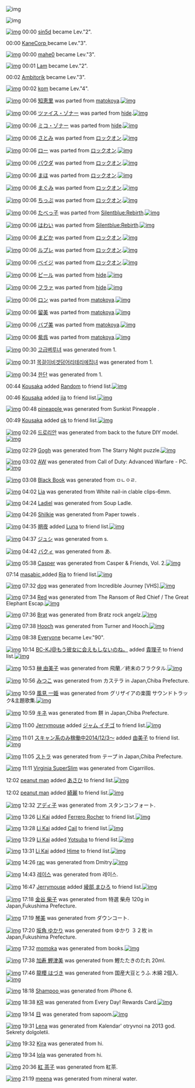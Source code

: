 ![img](http://gdrive-cdn.herokuapp.com/537b65a5bc09f0000721dda7/512px-barcode.png)

![img](http://gdrive-cdn.herokuapp.com/get/0B-nxIpt4DE2TdGhPalFPcFpSY0E/512px-barcode.png)

[![img](http://www.deviantsart.com/2fn6tr9.jpeg)](http://www.barcodekanojo.com/user/278552/sin5d) 00:00 [sin5d](http://www.barcodekanojo.com/user/278552/sin5d) became Lev."2".

00:00 [KaneCorp ](http://www.barcodekanojo.com/user/492477/KaneCorp%20) became Lev."3".

[![img](http://www.deviantsart.com/hu21lk.jpeg)](http://www.barcodekanojo.com/user/355137/mahe0) 00:00 [mahe0](http://www.barcodekanojo.com/user/355137/mahe0) became Lev."3".

[![img](http://www.deviantsart.com/3el173f.jpeg)](http://www.barcodekanojo.com/user/259906/Lam) 00:01 [Lam](http://www.barcodekanojo.com/user/259906/Lam) became Lev."2".

00:02 [Ambitorik](http://www.barcodekanojo.com/user/413505/Ambitorik) became Lev."3".

[![img](http://www.deviantsart.com/1lgb8ne.jpeg)](http://www.barcodekanojo.com/user/255930/kom) 00:02 [kom](http://www.barcodekanojo.com/user/255930/kom) became Lev."4".

[![img](http://www.deviantsart.com/1f3dt78.png)](http://www.barcodekanojo.com/kanojo/1937563/%E7%9F%A5%E6%81%B5%E9%87%8C) 00:06 [知恵里](http://www.barcodekanojo.com/kanojo/1937563/%E7%9F%A5%E6%81%B5%E9%87%8C) was parted from [matokoya](http://www.barcodekanojo.com/kanojo/1937563/%E7%9F%A5%E6%81%B5%E9%87%8C).[![img](http://www.deviantsart.com/2qe0j45.jpeg)](http://www.barcodekanojo.com/user/24932/matokoya)

[![img](http://www.deviantsart.com/3du66ac.png)](http://www.barcodekanojo.com/kanojo/2713506/%E3%83%84%E3%82%A1%E3%82%A4%E3%82%B9%E3%83%BB%E3%82%BE%E3%83%8A%E3%83%BC) 00:06 [ツァイス・ゾナー](http://www.barcodekanojo.com/kanojo/2713506/%E3%83%84%E3%82%A1%E3%82%A4%E3%82%B9%E3%83%BB%E3%82%BE%E3%83%8A%E3%83%BC) was parted from [hide](http://www.barcodekanojo.com/kanojo/2713506/%E3%83%84%E3%82%A1%E3%82%A4%E3%82%B9%E3%83%BB%E3%82%BE%E3%83%8A%E3%83%BC).[![img](http://www.deviantsart.com/2h2srgd.jpeg)](http://www.barcodekanojo.com/user/16761/hide)

[![img](http://www.deviantsart.com/os5rpp.png)](http://www.barcodekanojo.com/kanojo/3066378/%E3%83%9F%E3%82%B3%E3%83%BB%E3%82%BE%E3%83%8A%E3%83%BC) 00:06 [ミコ・ゾナー](http://www.barcodekanojo.com/kanojo/3066378/%E3%83%9F%E3%82%B3%E3%83%BB%E3%82%BE%E3%83%8A%E3%83%BC) was parted from [hide](http://www.barcodekanojo.com/kanojo/3066378/%E3%83%9F%E3%82%B3%E3%83%BB%E3%82%BE%E3%83%8A%E3%83%BC).[![img](http://www.deviantsart.com/2h2srgd.jpeg)](http://www.barcodekanojo.com/user/16761/hide)

[![img](http://www.deviantsart.com/1dfbpqa.png)](http://www.barcodekanojo.com/kanojo/2836572/%E3%81%95%E3%81%A8%E3%81%BF) 00:06 [さとみ](http://www.barcodekanojo.com/kanojo/2836572/%E3%81%95%E3%81%A8%E3%81%BF) was parted from [ロックオン](http://www.barcodekanojo.com/kanojo/2836572/%E3%81%95%E3%81%A8%E3%81%BF).[![img](http://www.deviantsart.com/2musf1g.jpeg)](http://www.barcodekanojo.com/user/241643/%E3%83%AD%E3%83%83%E3%82%AF%E3%82%AA%E3%83%B3)

[![img](http://www.deviantsart.com/2b7btbd.png)](http://www.barcodekanojo.com/kanojo/2835254/%E3%83%AD%E3%83%BC) 00:06 [ロー](http://www.barcodekanojo.com/kanojo/2835254/%E3%83%AD%E3%83%BC) was parted from [ロックオン](http://www.barcodekanojo.com/kanojo/2835254/%E3%83%AD%E3%83%BC).[![img](http://www.deviantsart.com/2musf1g.jpeg)](http://www.barcodekanojo.com/user/241643/%E3%83%AD%E3%83%83%E3%82%AF%E3%82%AA%E3%83%B3)

[![img](http://www.deviantsart.com/1luf7n.png)](http://www.barcodekanojo.com/kanojo/2844182/%E3%83%91%E3%82%A6%E3%83%80) 00:06 [パウダ](http://www.barcodekanojo.com/kanojo/2844182/%E3%83%91%E3%82%A6%E3%83%80) was parted from [ロックオン](http://www.barcodekanojo.com/kanojo/2844182/%E3%83%91%E3%82%A6%E3%83%80).[![img](http://www.deviantsart.com/2musf1g.jpeg)](http://www.barcodekanojo.com/user/241643/%E3%83%AD%E3%83%83%E3%82%AF%E3%82%AA%E3%83%B3)

[![img](http://www.deviantsart.com/3gmm60o.png)](http://www.barcodekanojo.com/kanojo/428952/%E3%81%BE%E3%81%BB) 00:06 [まほ](http://www.barcodekanojo.com/kanojo/428952/%E3%81%BE%E3%81%BB) was parted from [ロックオン](http://www.barcodekanojo.com/kanojo/428952/%E3%81%BE%E3%81%BB).[![img](http://www.deviantsart.com/2musf1g.jpeg)](http://www.barcodekanojo.com/user/241643/%E3%83%AD%E3%83%83%E3%82%AF%E3%82%AA%E3%83%B3)

[![img](http://www.deviantsart.com/36rhfvb.png)](http://www.barcodekanojo.com/kanojo/1025426/%E3%81%BE%E3%81%90%E3%81%BF) 00:06 [まぐみ](http://www.barcodekanojo.com/kanojo/1025426/%E3%81%BE%E3%81%90%E3%81%BF) was parted from [ロックオン](http://www.barcodekanojo.com/kanojo/1025426/%E3%81%BE%E3%81%90%E3%81%BF).[![img](http://www.deviantsart.com/2musf1g.jpeg)](http://www.barcodekanojo.com/user/241643/%E3%83%AD%E3%83%83%E3%82%AF%E3%82%AA%E3%83%B3)

[![img](http://www.deviantsart.com/24k295b.png)](http://www.barcodekanojo.com/kanojo/1629663/%E3%81%A1%E3%81%A3%E3%81%B7) 00:06 [ちっぷ](http://www.barcodekanojo.com/kanojo/1629663/%E3%81%A1%E3%81%A3%E3%81%B7) was parted from [ロックオン](http://www.barcodekanojo.com/kanojo/1629663/%E3%81%A1%E3%81%A3%E3%81%B7).[![img](http://www.deviantsart.com/2musf1g.jpeg)](http://www.barcodekanojo.com/user/241643/%E3%83%AD%E3%83%83%E3%82%AF%E3%82%AA%E3%83%B3)

[![img](http://www.deviantsart.com/1q45bh1.png)](http://www.barcodekanojo.com/kanojo/35043/%E3%81%9F%E3%81%B9%E3%81%A3%E5%AD%90) 00:06 [たべっ子](http://www.barcodekanojo.com/kanojo/35043/%E3%81%9F%E3%81%B9%E3%81%A3%E5%AD%90) was parted from [Silentblue:Rebirth](http://www.barcodekanojo.com/kanojo/35043/%E3%81%9F%E3%81%B9%E3%81%A3%E5%AD%90).[![img](http://www.deviantsart.com/15ngf32.jpeg)](http://www.barcodekanojo.com/user/235162/Silentblue%3ARebirth)

[![img](http://www.deviantsart.com/2j31l9k.png)](http://www.barcodekanojo.com/kanojo/226663/%E3%81%AF%E3%82%8F%E3%81%84) 00:06 [はわい](http://www.barcodekanojo.com/kanojo/226663/%E3%81%AF%E3%82%8F%E3%81%84) was parted from [Silentblue:Rebirth](http://www.barcodekanojo.com/kanojo/226663/%E3%81%AF%E3%82%8F%E3%81%84).[![img](http://www.deviantsart.com/15ngf32.jpeg)](http://www.barcodekanojo.com/user/235162/Silentblue%3ARebirth)

[![img](http://www.deviantsart.com/27msov1.png)](http://www.barcodekanojo.com/kanojo/386759/%E3%81%BE%E3%81%A9%E3%81%8B) 00:06 [まどか](http://www.barcodekanojo.com/kanojo/386759/%E3%81%BE%E3%81%A9%E3%81%8B) was parted from [ロックオン](http://www.barcodekanojo.com/kanojo/386759/%E3%81%BE%E3%81%A9%E3%81%8B).[![img](http://www.deviantsart.com/2musf1g.jpeg)](http://www.barcodekanojo.com/user/241643/%E3%83%AD%E3%83%83%E3%82%AF%E3%82%AA%E3%83%B3)

[![img](http://www.deviantsart.com/c3o2vq.png)](http://www.barcodekanojo.com/kanojo/2833192/%E3%83%AB%E3%83%97%E3%83%AC) 00:06 [ルプレ](http://www.barcodekanojo.com/kanojo/2833192/%E3%83%AB%E3%83%97%E3%83%AC) was parted from [ロックオン](http://www.barcodekanojo.com/kanojo/2833192/%E3%83%AB%E3%83%97%E3%83%AC).[![img](http://www.deviantsart.com/2musf1g.jpeg)](http://www.barcodekanojo.com/user/241643/%E3%83%AD%E3%83%83%E3%82%AF%E3%82%AA%E3%83%B3)

[![img](http://www.deviantsart.com/2sl8kif.png)](http://www.barcodekanojo.com/kanojo/2844178/%E3%83%99%E3%82%A4%E3%82%B8) 00:06 [ベイジ](http://www.barcodekanojo.com/kanojo/2844178/%E3%83%99%E3%82%A4%E3%82%B8) was parted from [ロックオン](http://www.barcodekanojo.com/kanojo/2844178/%E3%83%99%E3%82%A4%E3%82%B8).[![img](http://www.deviantsart.com/2musf1g.jpeg)](http://www.barcodekanojo.com/user/241643/%E3%83%AD%E3%83%83%E3%82%AF%E3%82%AA%E3%83%B3)

[![img](http://www.deviantsart.com/341ccva.png)](http://www.barcodekanojo.com/kanojo/3111831/%E3%83%94%E3%83%BC%E3%83%AB) 00:06 [ピール](http://www.barcodekanojo.com/kanojo/3111831/%E3%83%94%E3%83%BC%E3%83%AB) was parted from [hide](http://www.barcodekanojo.com/kanojo/3111831/%E3%83%94%E3%83%BC%E3%83%AB).[![img](http://www.deviantsart.com/2h2srgd.jpeg)](http://www.barcodekanojo.com/user/16761/hide)

[![img](http://www.deviantsart.com/oagfm.png)](http://www.barcodekanojo.com/kanojo/3174012/%E3%83%95%E3%83%A9%E3%82%A1) 00:06 [フラァ](http://www.barcodekanojo.com/kanojo/3174012/%E3%83%95%E3%83%A9%E3%82%A1) was parted from [hide](http://www.barcodekanojo.com/kanojo/3174012/%E3%83%95%E3%83%A9%E3%82%A1).[![img](http://www.deviantsart.com/2h2srgd.jpeg)](http://www.barcodekanojo.com/user/16761/hide)

[![img](http://www.deviantsart.com/1tqrafc.png)](http://www.barcodekanojo.com/kanojo/1567942/%E3%83%AD%E3%83%B3) 00:06 [ロン](http://www.barcodekanojo.com/kanojo/1567942/%E3%83%AD%E3%83%B3) was parted from [matokoya](http://www.barcodekanojo.com/kanojo/1567942/%E3%83%AD%E3%83%B3).[![img](http://www.deviantsart.com/2qe0j45.jpeg)](http://www.barcodekanojo.com/user/24932/matokoya)

[![img](http://www.deviantsart.com/1unbdlm.png)](http://www.barcodekanojo.com/kanojo/1732761/%E7%95%99%E7%BE%8E) 00:06 [留美](http://www.barcodekanojo.com/kanojo/1732761/%E7%95%99%E7%BE%8E) was parted from [matokoya](http://www.barcodekanojo.com/kanojo/1732761/%E7%95%99%E7%BE%8E).[![img](http://www.deviantsart.com/2qe0j45.jpeg)](http://www.barcodekanojo.com/user/24932/matokoya)

[![img](http://www.deviantsart.com/3bagrn4.png)](http://www.barcodekanojo.com/kanojo/492019/%E3%83%90%E3%83%96%E7%BE%8E) 00:06 [バブ美](http://www.barcodekanojo.com/kanojo/492019/%E3%83%90%E3%83%96%E7%BE%8E) was parted from [matokoya](http://www.barcodekanojo.com/kanojo/492019/%E3%83%90%E3%83%96%E7%BE%8E).[![img](http://www.deviantsart.com/2qe0j45.jpeg)](http://www.barcodekanojo.com/user/24932/matokoya)

[![img](http://www.deviantsart.com/3ei3ocu.png)](http://www.barcodekanojo.com/kanojo/2542637/%E7%B4%AB%E5%91%89) 00:06 [紫呉](http://www.barcodekanojo.com/kanojo/2542637/%E7%B4%AB%E5%91%89) was parted from [matokoya](http://www.barcodekanojo.com/kanojo/2542637/%E7%B4%AB%E5%91%89).[![img](http://www.deviantsart.com/2qe0j45.jpeg)](http://www.barcodekanojo.com/user/24932/matokoya)

[![img](http://www.deviantsart.com/13tkrsn.png)](http://www.barcodekanojo.com/kanojo/3191310/%EA%B3%A0%EA%B8%89%EB%B2%BC%EB%A3%A8%EB%85%80) 00:30 [고급벼루녀](http://www.barcodekanojo.com/kanojo/3191310/%EA%B3%A0%EA%B8%89%EB%B2%BC%EB%A3%A8%EB%85%80) was generated from 1.

[![img](http://www.deviantsart.com/6bkouh.png)](http://www.barcodekanojo.com/kanojo/3191311/%EB%AA%A9%EA%B1%B8%EC%9D%B4%EB%B9%84%EA%B2%9F%EB%8D%A9%EC%96%B4%EB%A6%AC%ED%85%8C%EB%A6%AC%EC%97%90%EC%A7%91%EB%85%80) 00:31 [목걸이비겟덩어리테리에집녀](http://www.barcodekanojo.com/kanojo/3191311/%EB%AA%A9%EA%B1%B8%EC%9D%B4%EB%B9%84%EA%B2%9F%EB%8D%A9%EC%96%B4%EB%A6%AC%ED%85%8C%EB%A6%AC%EC%97%90%EC%A7%91%EB%85%80) was generated from 1.

[![img](http://www.deviantsart.com/1hke8pq.png)](http://www.barcodekanojo.com/kanojo/3191312/%ED%95%9C%EB%8B%A8) 00:34 [한단](http://www.barcodekanojo.com/kanojo/3191312/%ED%95%9C%EB%8B%A8) was generated from 1.

00:44 [Kousaka](http://www.barcodekanojo.com/user/499500/Kousaka) added [Random](http://www.barcodekanojo.com/kanojo/2591318/Random) to friend list.[![img](http://www.deviantsart.com/2ntbboi.png)](http://www.barcodekanojo.com/kanojo/2591318/Random)

00:46 [Kousaka](http://www.barcodekanojo.com/user/499500/Kousaka) added [jia](http://www.barcodekanojo.com/kanojo/2762185/jia) to friend list.[![img](http://www.deviantsart.com/3tclcv3.png)](http://www.barcodekanojo.com/kanojo/2762185/jia)

[![img](http://www.deviantsart.com/3a09r1p.png)](http://www.barcodekanojo.com/kanojo/3191313/pineapple%20) 00:48 [pineapple ](http://www.barcodekanojo.com/kanojo/3191313/pineapple%20) was generated from Sunkist Pineapple .

00:49 [Kousaka](http://www.barcodekanojo.com/user/499500/Kousaka) added [ok](http://www.barcodekanojo.com/kanojo/2891148/ok) to friend list.[![img](http://www.deviantsart.com/kbh7fj.png)](http://www.barcodekanojo.com/kanojo/2891148/ok)

[![img](http://www.deviantsart.com/3ejqcb8.png)](http://www.barcodekanojo.com/kanojo/3191314/%EB%93%9C%EB%A1%9C%EB%A6%AC%EC%95%88) 02:26 [드로리안](http://www.barcodekanojo.com/kanojo/3191314/%EB%93%9C%EB%A1%9C%EB%A6%AC%EC%95%88) was generated from back to the future DIY model.[![img](http://www.deviantsart.com/5706cs.jpeg)](http://www.barcodekanojo.com/product_images/barcode/6015660/1420305989/back%20to%20the%20future%20DIY%20model.jpg)

[![img](http://www.deviantsart.com/34pa16d.png)](http://www.barcodekanojo.com/kanojo/3191315/Gogh) 02:29 [Gogh](http://www.barcodekanojo.com/kanojo/3191315/Gogh) was generated from The Starry Night puzzle.[![img](http://www.deviantsart.com/3ojbi73.jpeg)](http://www.barcodekanojo.com/product_images/barcode/6015661/1420306135/50x50xThe,P20Starry,P20Night,P20puzzle.jpg,qw=88,ah=88.pagespeed.ic.T0eIXekqcO.jpg)

[![img](http://www.deviantsart.com/3sic8te.png)](http://www.barcodekanojo.com/kanojo/3191316/AW) 03:02 [AW](http://www.barcodekanojo.com/kanojo/3191316/AW) was generated from Call of Duty: Advanced Warfare - PC.[![img](http://www.deviantsart.com/fichf9.jpeg)](http://www.barcodekanojo.com/product_images/barcode/6015662/1420308097/50x50xCall,P20of,P20Duty,P3A,P20Advanced,P20Warfare,P20-,P20PC.jpg,qw=88,ah=88.pagespeed.ic.9RvOMoPznC.jpg)

[![img](http://www.deviantsart.com/2snb314.png)](http://www.barcodekanojo.com/kanojo/3191317/Black%20Book) 03:08 [Black Book](http://www.barcodekanojo.com/kanojo/3191317/Black%20Book) was generated from ㅁㄴㅇㄹ.

[![img](http://www.deviantsart.com/20fk7al.png)](http://www.barcodekanojo.com/kanojo/3191318/Lia) 04:02 [Lia](http://www.barcodekanojo.com/kanojo/3191318/Lia) was generated from White nail-in clable clips-6mm.

[![img](http://www.deviantsart.com/2oja3gb.png)](http://www.barcodekanojo.com/kanojo/3191319/Ladiel) 04:24 [Ladiel](http://www.barcodekanojo.com/kanojo/3191319/Ladiel) was generated from Soup Ladle.

[![img](http://www.deviantsart.com/s16jcj.png)](http://www.barcodekanojo.com/kanojo/3191320/Shilkie) 04:26 [Shilkie](http://www.barcodekanojo.com/kanojo/3191320/Shilkie) was generated from Paper towels .

[![img](http://www.deviantsart.com/2vc22s7.jpeg)](http://www.barcodekanojo.com/user/451781/%E6%9C%94%E5%A4%9C) 04:35 [朔夜](http://www.barcodekanojo.com/user/451781/%E6%9C%94%E5%A4%9C) added [Luna](http://www.barcodekanojo.com/kanojo/2596526/Luna) to friend list.[![img](http://www.deviantsart.com/1kjhqnd.png)](http://www.barcodekanojo.com/kanojo/2596526/Luna)

[![img](http://www.deviantsart.com/25hqfiq.png)](http://www.barcodekanojo.com/kanojo/3191321/%E3%82%B8%E3%83%A5%E3%82%B7) 04:37 [ジュシ](http://www.barcodekanojo.com/kanojo/3191321/%E3%82%B8%E3%83%A5%E3%82%B7) was generated from s.

[![img](http://www.deviantsart.com/1q2t4th.png)](http://www.barcodekanojo.com/kanojo/3191322/%E3%83%90%E3%82%AF%E3%82%A3) 04:42 [バクィ](http://www.barcodekanojo.com/kanojo/3191322/%E3%83%90%E3%82%AF%E3%82%A3) was generated from あ.

[![img](http://www.deviantsart.com/1c6d299.png)](http://www.barcodekanojo.com/kanojo/3191323/Casper) 05:38 [Casper](http://www.barcodekanojo.com/kanojo/3191323/Casper) was generated from Casper &amp; Friends, Vol. 2.[![img](http://www.deviantsart.com/2j0gli8.jpeg)](http://www.barcodekanojo.com/product_images/barcode/6015670/1420317506/Casper%20%26%20Friends%2C%20Vol.%202.jpg)

07:14 [masabic ](http://www.barcodekanojo.com/user/476426/masabic%20) added [Ria](http://www.barcodekanojo.com/kanojo/2543938/Ria) to friend list.[![img](http://www.deviantsart.com/3fjrkbg.png)](http://www.barcodekanojo.com/kanojo/2543938/Ria)

[![img](http://www.deviantsart.com/3s9l87l.png)](http://www.barcodekanojo.com/kanojo/3191324/dog) 07:32 [dog](http://www.barcodekanojo.com/kanojo/3191324/dog) was generated from Incredible Journey [VHS].[![img](http://www.deviantsart.com/pn2duc.jpeg)](http://www.barcodekanojo.com/product_images/barcode/6015672/1420324326/50x50xIncredible,P20Journey,P20,P5BVHS,P5D.jpg,qw=88,ah=88.pagespeed.ic.eU0hxsFSnT.jpg)

[![img](http://www.deviantsart.com/lv2lp6.png)](http://www.barcodekanojo.com/kanojo/3191325/Red) 07:34 [Red](http://www.barcodekanojo.com/kanojo/3191325/Red) was generated from The Ransom of Red Chief / The Great Elephant Escap.[![img](http://www.deviantsart.com/2jfka92.jpeg)](http://www.barcodekanojo.com/product_images/barcode/6015673/1420324431/50x50xThe,P20Ransom,P20of,P20Red,P20Chief,P20,P2F,P20The,P20Great,P20Elephant,P20Escap.jpg,qw=88,ah=88.pagespeed.ic.MscIJwPSyw.jpg)

[![img](http://www.deviantsart.com/35u779g.png)](http://www.barcodekanojo.com/kanojo/3191326/Brat) 07:36 [Brat](http://www.barcodekanojo.com/kanojo/3191326/Brat) was generated from Bratz rock angelz.[![img](http://www.deviantsart.com/23ekip9.jpeg)](http://www.barcodekanojo.com/product_images/barcode/6015674/1420324565/50x50xBratz,P20rock,P20angelz.jpg,qw=88,ah=88.pagespeed.ic.RDTLXP-Mr7.jpg)

[![img](http://www.deviantsart.com/veji83.png)](http://www.barcodekanojo.com/kanojo/3191327/Hooch) 07:38 [Hooch](http://www.barcodekanojo.com/kanojo/3191327/Hooch) was generated from Turner and Hooch.[![img](http://www.deviantsart.com/g481kj.jpeg)](http://www.barcodekanojo.com/product_images/barcode/6015675/1420324670/Turner%20and%20Hooch.jpg)

[![img](http://www.deviantsart.com/3cp16cr.jpeg)](http://www.barcodekanojo.com/user/229080/Everyone) 08:38 [Everyone](http://www.barcodekanojo.com/user/229080/Everyone) became Lev."90".

[![img](http://www.deviantsart.com/2l905sv.jpeg)](http://www.barcodekanojo.com/user/276669/BC-KJ%40%E3%82%82%E3%81%86%E5%BD%BC%E5%A5%B3%E3%81%AB%E4%BC%9A%E3%81%88%E3%82%82%E3%81%97%E3%81%AA%E3%81%84%E3%81%AE%E3%81%AD%E3%80%82) 10:14 [BC-KJ@もう彼女に会えもしないのね。](http://www.barcodekanojo.com/user/276669/BC-KJ%40%E3%82%82%E3%81%86%E5%BD%BC%E5%A5%B3%E3%81%AB%E4%BC%9A%E3%81%88%E3%82%82%E3%81%97%E3%81%AA%E3%81%84%E3%81%AE%E3%81%AD%E3%80%82) added [貴理子](http://www.barcodekanojo.com/kanojo/2730673/%E8%B2%B4%E7%90%86%E5%AD%90) to friend list.[![img](http://www.deviantsart.com/3fkhpps.png)](http://www.barcodekanojo.com/kanojo/2730673/%E8%B2%B4%E7%90%86%E5%AD%90)

[![img](http://www.deviantsart.com/3r2395k.png)](http://www.barcodekanojo.com/kanojo/3191328/%E6%A6%8A%20%E7%94%B1%E7%BE%8E%E5%AD%90) 10:53 [榊 由美子](http://www.barcodekanojo.com/kanojo/3191328/%E6%A6%8A%20%E7%94%B1%E7%BE%8E%E5%AD%90) was generated from 飛蘭／終末のフラクタル.[![img](http://www.deviantsart.com/2gevto1.jpeg)](http://www.barcodekanojo.com/product_images/barcode/6015677/1420336348/50x50x,PE9,PA3,P9B,PE8,P98,PAD,PEF,PBC,P8F,PE7,PB5,P82,PE6,P9C,PAB,PE3,P81,PAE,PE3,P83,P95,PE3,P83,PA9,PE3,P82,PAF,PE3,P82,PBF,PE3,P83,PAB.jpg,qw=88,ah=88.pagespeed.ic.nqa9TVEAAM.jpg)

[![img](http://www.deviantsart.com/1h6d927.png)](http://www.barcodekanojo.com/kanojo/3191329/%E3%81%BF%E3%81%A4%E3%81%93) 10:56 [みつこ](http://www.barcodekanojo.com/kanojo/3191329/%E3%81%BF%E3%81%A4%E3%81%93) was generated from カステラ in Japan,Chiba Prefecture.

[![img](http://www.deviantsart.com/12nv6bq.png)](http://www.barcodekanojo.com/kanojo/3191330/%E9%A2%A8%E8%A6%8B%20%E4%B8%80%E5%A7%AB) 10:59 [風見 一姫](http://www.barcodekanojo.com/kanojo/3191330/%E9%A2%A8%E8%A6%8B%20%E4%B8%80%E5%A7%AB) was generated from グリザイアの楽園 サウンドトラック&amp;主題歌集.[![img](http://www.deviantsart.com/2hk1vqg.jpeg)](http://www.barcodekanojo.com/product_images/barcode/6015679/1420336695/50x50x,PE3,P82,PB0,PE3,P83,PAA,PE3,P82,PB6,PE3,P82,PA4,PE3,P82,PA2,PE3,P81,PAE,PE6,PA5,PBD,PE5,P9C,P92,P20,PE3,P82,PB5,PE3,P82,PA6,PE3,P83,PB3,PE3,P83,P89,PE3,P83,P88,PE3,P83,PA9,PE3,P83,P83,PE3,P82,PAF,P26,PE4,PB8,PBB,PE9,PA1,P8C,PE6,PAD,P8C,PE9,P9B,P86.jpg,qw=88,ah=88.pagespeed.ic.wTCkt7ah21.jpg)

[![img](http://www.deviantsart.com/3toj4o2.png)](http://www.barcodekanojo.com/kanojo/3191331/%E3%82%AD%E3%83%8D) 10:59 [キネ](http://www.barcodekanojo.com/kanojo/3191331/%E3%82%AD%E3%83%8D) was generated from 餅 in Japan,Chiba Prefecture.

[![img](http://www.deviantsart.com/3v33gp3.jpeg)](http://www.barcodekanojo.com/user/245002/Jerrymouse) 11:00 [Jerrymouse](http://www.barcodekanojo.com/user/245002/Jerrymouse) added [ジャム イチゴ](http://www.barcodekanojo.com/kanojo/70986/%E3%82%B8%E3%83%A3%E3%83%A0%20%E3%82%A4%E3%83%81%E3%82%B4) to friend list.[![img](http://www.deviantsart.com/22u5v9c.png)](http://www.barcodekanojo.com/kanojo/70986/%E3%82%B8%E3%83%A3%E3%83%A0%20%E3%82%A4%E3%83%81%E3%82%B4)

[![img](http://www.deviantsart.com/99ugn1.jpeg)](http://www.barcodekanojo.com/user/6029/%E3%82%B9%E3%82%AD%E3%83%A3%E3%83%B3%E7%B3%BB%E3%81%AE%E3%81%BF%E7%A8%BC%E5%83%8D%E4%B8%AD2014%2F12%2F3%EF%BD%9E) 11:01 [スキャン系のみ稼働中2014/12/3～](http://www.barcodekanojo.com/user/6029/%E3%82%B9%E3%82%AD%E3%83%A3%E3%83%B3%E7%B3%BB%E3%81%AE%E3%81%BF%E7%A8%BC%E5%83%8D%E4%B8%AD2014%2F12%2F3%EF%BD%9E) added [由美子](http://www.barcodekanojo.com/kanojo/2567746/%E7%94%B1%E7%BE%8E%E5%AD%90) to friend list.[![img](http://www.deviantsart.com/5huvn6.png)](http://www.barcodekanojo.com/kanojo/2567746/%E7%94%B1%E7%BE%8E%E5%AD%90)

[![img](http://www.deviantsart.com/3cq967e.png)](http://www.barcodekanojo.com/kanojo/3191332/%E3%82%B9%E3%83%88%E3%83%A9) 11:05 [ストラ](http://www.barcodekanojo.com/kanojo/3191332/%E3%82%B9%E3%83%88%E3%83%A9) was generated from テープ in Japan,Chiba Prefecture.

[![img](http://www.deviantsart.com/2mmbgf3.png)](http://www.barcodekanojo.com/kanojo/3191333/Virginia%20SuperSlim) 11:11 [Virginia SuperSlim](http://www.barcodekanojo.com/kanojo/3191333/Virginia%20SuperSlim) was generated from Cigarrillos.

12:02 [peanut man](http://www.barcodekanojo.com/user/499508/peanut%20man) added [あさひ](http://www.barcodekanojo.com/kanojo/6766/%E3%81%82%E3%81%95%E3%81%B2) to friend list.[![img](http://www.deviantsart.com/2g0anf3.png)](http://www.barcodekanojo.com/kanojo/6766/%E3%81%82%E3%81%95%E3%81%B2)

12:02 [peanut man](http://www.barcodekanojo.com/user/499508/peanut%20man) added [綺麗](http://www.barcodekanojo.com/kanojo/2810123/%E7%B6%BA%E9%BA%97) to friend list.[![img](http://www.deviantsart.com/3ecpful.png)](http://www.barcodekanojo.com/kanojo/2810123/%E7%B6%BA%E9%BA%97)

[![img](http://www.deviantsart.com/1khkkus.png)](http://www.barcodekanojo.com/kanojo/3191334/%E3%82%A2%E3%83%87%E3%82%A3%E5%AD%90) 12:32 [アディ子](http://www.barcodekanojo.com/kanojo/3191334/%E3%82%A2%E3%83%87%E3%82%A3%E5%AD%90) was generated from スタンコンフォート.

[![img](http://www.deviantsart.com/ebg252.jpeg)](http://www.barcodekanojo.com/user/440587/Li%20Kai) 13:26 [Li Kai](http://www.barcodekanojo.com/user/440587/Li%20Kai) added [Ferrero Rocher](http://www.barcodekanojo.com/kanojo/2885168/Ferrero%20Rocher) to friend list.[![img](http://www.deviantsart.com/3s8fk8l.png)](http://www.barcodekanojo.com/kanojo/2885168/Ferrero%20Rocher)

[![img](http://www.deviantsart.com/ebg252.jpeg)](http://www.barcodekanojo.com/user/440587/Li%20Kai) 13:28 [Li Kai](http://www.barcodekanojo.com/user/440587/Li%20Kai) added [Cail](http://www.barcodekanojo.com/kanojo/1988182/Cail) to friend list.[![img](http://www.deviantsart.com/198pl1.png)](http://www.barcodekanojo.com/kanojo/1988182/Cail)

[![img](http://www.deviantsart.com/ebg252.jpeg)](http://www.barcodekanojo.com/user/440587/Li%20Kai) 13:29 [Li Kai](http://www.barcodekanojo.com/user/440587/Li%20Kai) added [Yotsuba](http://www.barcodekanojo.com/kanojo/2469373/Yotsuba) to friend list.[![img](http://www.deviantsart.com/1q23ckv.png)](http://www.barcodekanojo.com/kanojo/2469373/Yotsuba)

[![img](http://www.deviantsart.com/ebg252.jpeg)](http://www.barcodekanojo.com/user/440587/Li%20Kai) 13:31 [Li Kai](http://www.barcodekanojo.com/user/440587/Li%20Kai) added [Hime](http://www.barcodekanojo.com/kanojo/2493143/Hime) to friend list.[![img](http://www.deviantsart.com/3nevlvq.png)](http://www.barcodekanojo.com/kanojo/2493143/Hime)

[![img](http://www.deviantsart.com/3fmrj0h.png)](http://www.barcodekanojo.com/kanojo/3191335/rac) 14:26 [rac](http://www.barcodekanojo.com/kanojo/3191335/rac) was generated from Dmitry.[![img](http://www.deviantsart.com/3bt6k70.jpeg)](http://www.barcodekanojo.com/product_images/barcode/6015692/1420349112/50x50xDmitry.jpg,qw=88,ah=88.pagespeed.ic.oaHk07pSTS.jpg)

[![img](http://www.deviantsart.com/qvfsiu.png)](http://www.barcodekanojo.com/kanojo/3191336/%EB%A0%88%EC%9D%B4%EC%8A%A4) 14:43 [레이스](http://www.barcodekanojo.com/kanojo/3191336/%EB%A0%88%EC%9D%B4%EC%8A%A4) was generated from 레이스.

[![img](http://www.deviantsart.com/3v33gp3.jpeg)](http://www.barcodekanojo.com/user/245002/Jerrymouse) 16:47 [Jerrymouse](http://www.barcodekanojo.com/user/245002/Jerrymouse) added [綾部 まひろ](http://www.barcodekanojo.com/kanojo/2501998/%E7%B6%BE%E9%83%A8%20%E3%81%BE%E3%81%B2%E3%82%8D) to friend list.[![img](http://www.deviantsart.com/3jagetl.png)](http://www.barcodekanojo.com/kanojo/2501998/%E7%B6%BE%E9%83%A8%20%E3%81%BE%E3%81%B2%E3%82%8D)

[![img](http://www.deviantsart.com/d3fk88.png)](http://www.barcodekanojo.com/kanojo/3191337/%E9%87%91%E8%B0%B7%20%E6%9F%B4%E5%AD%90) 17:18 [金谷 柴子](http://www.barcodekanojo.com/kanojo/3191337/%E9%87%91%E8%B0%B7%20%E6%9F%B4%E5%AD%90) was generated from 特選 柴舟 120g in Japan,Fukushima Prefecture.

[![img](http://www.deviantsart.com/jrvh0p.png)](http://www.barcodekanojo.com/kanojo/3191338/%E7%90%B4%E7%BE%8E) 17:19 [琴美](http://www.barcodekanojo.com/kanojo/3191338/%E7%90%B4%E7%BE%8E) was generated from ダウンコート.

[![img](http://www.deviantsart.com/3qeff66.png)](http://www.barcodekanojo.com/kanojo/3191339/%E5%9D%82%E8%A7%92%20%E3%82%86%E3%81%8B%E3%82%8A) 17:20 [坂角 ゆかり](http://www.barcodekanojo.com/kanojo/3191339/%E5%9D%82%E8%A7%92%20%E3%82%86%E3%81%8B%E3%82%8A) was generated from ゆかり ３２枚 in Japan,Fukushima Prefecture.

[![img](http://www.deviantsart.com/3kob0tl.png)](http://www.barcodekanojo.com/kanojo/3191340/momoka) 17:32 [momoka](http://www.barcodekanojo.com/kanojo/3191340/momoka) was generated from books.[![img](http://www.deviantsart.com/1kj6t27.jpeg)](http://www.barcodekanojo.com/product_images/barcode/6015698/1420360331/50x50xbooks.jpg,qw=88,ah=88.pagespeed.ic.myeU6bQHpc.jpg)

[![img](http://www.deviantsart.com/2mg1ap8.png)](http://www.barcodekanojo.com/kanojo/3191341/%E5%8A%A0%E5%AF%BF%20%E9%B0%B9%E6%B4%A5%E7%BE%8E) 17:38 [加寿 鰹津美](http://www.barcodekanojo.com/kanojo/3191341/%E5%8A%A0%E5%AF%BF%20%E9%B0%B9%E6%B4%A5%E7%BE%8E) was generated from 鰹たたきのたれ 20ml.

[![img](http://www.deviantsart.com/pd6ge3.png)](http://www.barcodekanojo.com/kanojo/3191342/%E9%BE%8D%E6%AB%BB%20%E3%81%AF%E3%81%A5%E3%81%8D) 17:46 [龍櫻 はづき](http://www.barcodekanojo.com/kanojo/3191342/%E9%BE%8D%E6%AB%BB%20%E3%81%AF%E3%81%A5%E3%81%8D) was generated from 国産大豆とうふ 木綿 2個入.[![img](http://www.deviantsart.com/25d60jl.jpeg)](http://www.barcodekanojo.com/product_images/barcode/6015700/1420361127/50x50x,PE5,P9B,PBD,PE7,P94,PA3,PE5,PA4,PA7,PE8,PB1,P86,PE3,P81,PA8,PE3,P81,P86,PE3,P81,PB5,P20,PE6,P9C,PA8,PE7,PB6,PBF,P202,PE5,P80,P8B,PE5,P85,PA5.jpg,qw=88,ah=88.pagespeed.ic.1dDmN7p7nK.jpg)

[![img](http://www.deviantsart.com/n5iu3p.png)](http://www.barcodekanojo.com/kanojo/3191343/Shampoo%20) 18:18 [Shampoo ](http://www.barcodekanojo.com/kanojo/3191343/Shampoo%20) was generated from iPhone 6.

[![img](http://www.deviantsart.com/389kqs7.png)](http://www.barcodekanojo.com/kanojo/3191344/KR) 18:38 [KR](http://www.barcodekanojo.com/kanojo/3191344/KR) was generated from Every Day! Rewards Card.[![img](http://www.deviantsart.com/3617q9o.jpeg)](http://www.barcodekanojo.com/product_images/barcode/6015702/1420364321/Every%20Day%21%20Rewards%20Card.jpg)

[![img](http://www.deviantsart.com/28cni6m.png)](http://www.barcodekanojo.com/kanojo/3191345/%E6%97%A5) 19:14 [日](http://www.barcodekanojo.com/kanojo/3191345/%E6%97%A5) was generated from sapoom.[![img](http://www.deviantsart.com/3b98fu8.jpeg)](http://www.barcodekanojo.com/product_images/barcode/6015703/1420366421/sapoom.jpg)

[![img](http://www.deviantsart.com/2flsre.png)](http://www.barcodekanojo.com/kanojo/3191346/Lena) 19:31 [Lena](http://www.barcodekanojo.com/kanojo/3191346/Lena) was generated from Kalendar' otryvnoi na 2013 god. Sekrety dolgoletii.

[![img](http://www.deviantsart.com/1497g8r.png)](http://www.barcodekanojo.com/kanojo/3191347/Kira) 19:32 [Kira](http://www.barcodekanojo.com/kanojo/3191347/Kira) was generated from hi.

[![img](http://www.deviantsart.com/hogrvj.png)](http://www.barcodekanojo.com/kanojo/3191348/lola) 19:34 [lola](http://www.barcodekanojo.com/kanojo/3191348/lola) was generated from hi.

[![img](http://www.deviantsart.com/miae9j.png)](http://www.barcodekanojo.com/kanojo/3191349/%E7%B4%85%20%E8%8C%B6%E5%AD%90) 20:36 [紅 茶子](http://www.barcodekanojo.com/kanojo/3191349/%E7%B4%85%20%E8%8C%B6%E5%AD%90) was generated from 紅茶.

[![img](http://www.deviantsart.com/11kir3p.png)](http://www.barcodekanojo.com/kanojo/3191350/meena) 21:19 [meena](http://www.barcodekanojo.com/kanojo/3191350/meena) was generated from mineral water.

